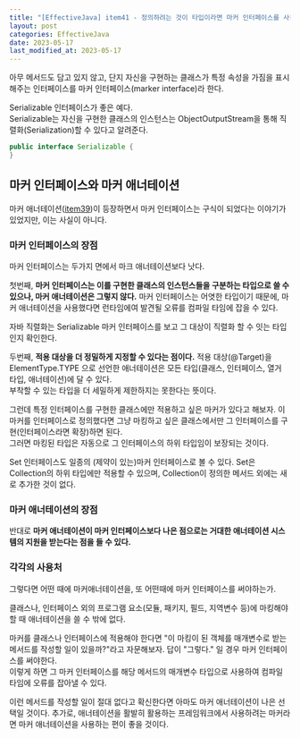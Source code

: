 ```yaml
---
title: "[EffectiveJava] item41 - 정의하려는 것이 타입이라면 마커 인터페이스를 사용하라"
layout: post
categories: EffectiveJava
date: 2023-05-17
last_modified_at: 2023-05-17
---
```


아무 메서드도 담고 있지 않고, 단지 자신을 구현하는 클래스가 특정 속성을 가짐을 표시해주는 인터페이스를 마커 인터페이스(marker interface)라 한다.

Serializable 인터페이스가 좋은 예다.<br/>
Serializable는 자신을 구현한 클래스의 인스턴스는 ObjectOutputStream을 통해 직렬화(Serialization)할 수 있다고 알려준다.

```java
public interface Serializable {
}
```


## 마커 인터페이스와 마커 애너테이션

마커 애너테이션([item39](https://dh37789.github.io/effectivejava/item39/))이 등장하면서 마커 인터페이스는 구식이 되었다는 이야기가 있었지만, 이는 사실이 아니다.


### 마커 인터페이스의 장점

마커 인터페이스는 두가지 면에서 마크 애너테이션보다 낫다.

첫번째, **마커 인터페이스는 이를 구현한 클래스의 인스턴스들을 구분하는 타입으로 쓸 수 있으나, 마커 애너테이션은 그렇지 않다.** 마커 인터페이스는 어엿한 타입이기 때문에, 마커 애너테이션을 사용했다면 런타임에여 발견될 오류를 컴파일 타임에 잡을 수 있다.

자바 직렬화는 Serializable 마커 인터페이스를 보고 그 대상이 직렬화 할 수 잇는 타입인지 확인한다.

두번째, **적용 대상을 더 정밀하게 지정할 수 있다는 점이다.** 적용 대상(@Target)을 ElementType.TYPE 으로 선언한 애너테이션은 모든 타입(클래스, 인터페이스, 열거 타입, 애너테이션)에 달 수 있다.<br/>
부착할 수 있는 타입을 더 세밀하게 제한하지는 못한다는 뜻이다.

그런데 특정 인터페이스를 구현한 클래스에만 적용하고 싶은 마커가 있다고 해보자. 이 마커를 인터페이스로 정의했다면 그냥 마킹하고 싶은 클래스에서만 그 인터페이스를 구현(인터페이스라면 확장)하면 된다.<br/>
그러면 마킹된 타입은 자동으로 그 인터페이스의 하위 타입임이 보장되는 것이다.

Set 인터페이스도 일종의 (제약이 있는)마커 인터페이스로 볼 수 있다. Set은 Collection의 하위 타입에만 적용할 수 있으며, Collection이 정의한 메서드 외에는 새로 추가한 것이 없다.


### 마커 애너테이션의 장점

반대로 **마커 애너테이션이 마커 인터페이스보다 나은 점으로는 거대한 애너테이션 시스템의 지원을 받는다는 점을 들 수 있다.**


### 각각의 사용처

그렇다면 어떤 때에 마커애너테이션을, 또 어떤때에 마커 인터페이스를 써야하는가.

클래스나, 인터페이스 외의 프로그램 요소(모듈, 패키지, 필드, 지역변수 등)에 마킹해야 할 때 애너테이션을 쓸 수 밖에 없다.

마커를 클래스나 인터페이스에 적용해야 한다면 "이 마킹이 된 객체를 매개변수로 받는 메서드를 작성할 일이 있을까?"라고 자문해보자. 답이 "그렇다." 일 경우 마커 인터페이스를 써야한다.<br/>
이렇게 하면 그 마커 인터페이스를 해당 메서드의 매개변수 타입으로 사용하여 컴파일 타임에 오류를 잡아낼 수 있다.

이런 메서드를 작성할 일이 절대 없다고 확신한다면 아마도 마커 애너테이션이 나은 선택일 것이다. 추가로, 애너테이션을 활발히 활용하는 프레임워크에서 사용하려는 마커라면 마커 애너테이션을 사용하는 편이 좋을 것이다.


